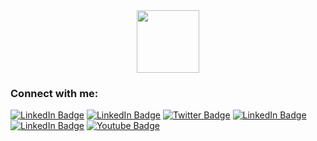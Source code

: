 <!-- ### Hi there 👋

**hamzasisman/hamzasisman** is a ✨ _special_ ✨ repository because its `README.md` (this file) appears on your GitHub profile.

Here are some ideas to get you started:

- 🔭 I’m currently working on ...
- 🌱 I’m currently learning ...
- 👯 I’m looking to collaborate on ...
- 🤔 I’m looking for help with ...
- 💬 Ask me about ...
- 📫 How to reach me: ...
- 😄 Pronouns: ...
- ⚡ Fun fact: ...

<img align="center" alt="Coding" width="800"  src="https://d585tldpucybw.cloudfront.net/sfimages/default-source/default-album/this-state.gif?sfvrsn=8f30c74e_1">
-->
<div id="header" align="center">
  <img src="https://media.giphy.com/media/M9gbBd9nbDrOTu1Mqx/giphy.gif" width="100"/>
</div>

<h3>Connect with me:</h3>
<p>
  <a href="your link" target="blank"><img src="https://img.shields.io/badge/Mail-red?style=for-the-badge&logo=gmail&logoColor=white" alt="LinkedIn Badge"/></a>
  <a href="your link" target="blank"><img src="https://img.shields.io/badge/Web Site-white?style=for-the-badge&logo=web-site&logoColor=black" alt="LinkedIn Badge"/></a>
  <a href="your link" target="blank"><img src="https://img.shields.io/badge/Twitter-blue?style=for-the-badge&logo=twitter&logoColor=white" alt="Twitter Badge"/></a>
  <a href="your link" target="blank"><img src="https://img.shields.io/badge/LinkedIn-blue?style=for-the-badge&logo=linkedin&logoColor=white" alt="LinkedIn Badge"/></a>
  <a href="your link" target="blank"><img src="https://img.shields.io/badge/Discord-purple?style=for-the-badge&logo=discord&logoColor=white" alt="LinkedIn Badge"/></a>
  <!-- <a href="your link" target="blank"><img align="center" src="https://cdn.jsdelivr.net/npm/simple-icons@3.0.1/icons/instagram.svg" alt="" height="30" width="40" /></a> -->
  <a href="your link" target="blank"><img src="https://img.shields.io/badge/YouTube-red?style=for-the-badge&logo=youtube&logoColor=white" alt="Youtube Badge"/></a>
</p>
